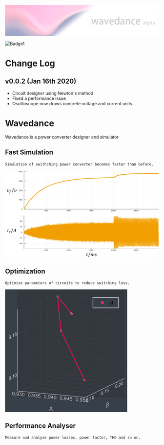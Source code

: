 ![Banner](https://github.com/Wenqi-Zhu/Wavedance/raw/master/LogoAlpha.png)

![Badge1](https://img.shields.io/badge/%E9%9D%A2%E8%AF%95%20BAT-passing-brightgreen.svg)
# Change Log
## v0.0.2 (Jan 16th 2020)
- Circuit designer using Newton's method
- Fixed a performance issue
- Oscilloscope now draws concrete voltage and current units.

# Wavedance
Wavedance is a power converter designer and simulator

## Fast Simulation
    Simulation of swithching power converter becomes faster than before.
![MD1](https://github.com/Wenqi-Zhu/Wavedance/raw/master/Images/MD1.png)
## Optimization
    Optimize parameters of circuits to reduce switching loss.
![MD2](https://github.com/Wenqi-Zhu/Wavedance/raw/master/Images/MD2.png)
## Performance Analyser
    Measure and analyse power losses, power factor, THD and so on.
